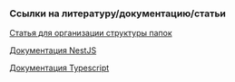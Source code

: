### Ссылки на литературу/документацию/статьи
[Статья для организации структуры папок](https://medium.com/the-crowdlinker-chronicle/best-way-to-structure-your-directory-code-nestjs-a06c7a641401)

[Документация NestJS](https://docs.nestjs.com/)

[Документация Typescript](https://www.typescriptlang.org/docs/)
